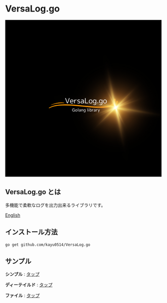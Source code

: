 # VersaLog.go

![logo](/image/logo.png)

## VersaLog.go とは

多機能で柔軟なログを出力出来るライブラリです。

[English](README-en.md)

## インストール方法

```
go get github.com/kayu0514/VersaLog.go
```

## サンプル

**シンプル** : [タップ](/tests/simple_test.go)

**ディーテイルド** : [タップ](/tests/detailed_test.go)

**ファイル** : [タップ](/tests/file_test.go)

